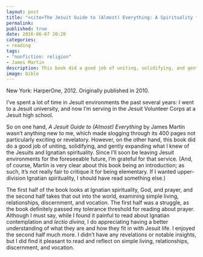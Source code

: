 ```yaml
---
layout: post
title: "<cite>The Jesuit Guide to (Almost) Everything: A Spirituality for Real Life</cite> by James Martin, S.J."
permalink:
published: true
date: 2016-06-07 20:20
categories:
- reading
tags:
- "nonfiction: religion"
- James Martin
description: This book did a good job of uniting, solidifying, and gently expanding what I knew of the Jesuits and Ignatian spirituality.
image: bible
---
```


<p class="bookinfo">New York: HarperOne, 2012. Originally published in 2010.</p>

I’ve spent a lot of time in Jesuit environments the past several years: I went to a Jesuit university, and now I’m serving in the Jesuit Volunteer Corps at a Jesuit high school.

So on one hand, <cite>A Jesuit Guide to (Almost) Everything</cite> by James Martin wasn’t anything new to me, which made slogging through its 400 pages not particularly exciting or revelatory. However, on the other hand, this book did do a good job of uniting, solidifying, and gently expanding what I knew of the Jesuits and Ignatian spirituality. Since I’ll soon be leaving Jesuit environments for the foreseeable future, I’m grateful for that service. (And, of course, Martin is very clear about this book being an introduction; as such, it’s not really fair to critique it for being elementary. If I wanted upper-division Ignatian spirituality, I should have read something else.)

The first half of the book looks at Ignatian spirituality, God, and prayer, and the second half takes that out into the world, examining simple living, relationships, discernment, and vocation. The first half was a struggle, as the book definitely passed my tolerance threshold for reading about prayer. Although I must say, while I found it painful to read about Ignatian contemplation and <i lang="la">lectio divina</i>, I do appreciating having a better understanding of what they are and how they fit in with Jesuit life. I enjoyed the second half much more. I didn’t have any revelations or notable insights, but I did find it pleasant to read and reflect on simple living, relationships, discernment, and vocation.
